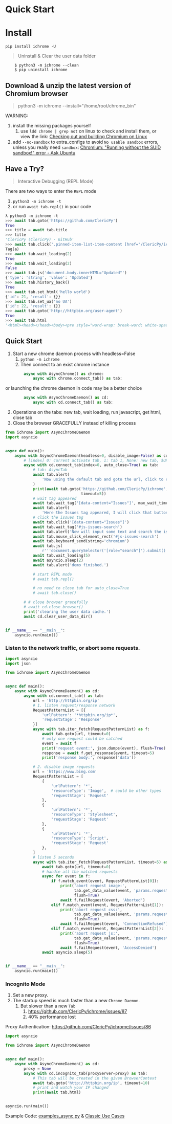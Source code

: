 # Quick Start


# Install

    pip install ichrome -U

> Uninstall & Clear the user data folder

        $ python3 -m ichrome --clean
        $ pip uninstall ichrome

## Download & unzip the latest version of Chromium browser

> python3 -m ichrome --install="/home/root/chrome_bin"

WARNING: 

1. install the missing packages yourself
      1. use `ldd chrome | grep not` on linux to check and install them, or view the link: [Checking out and building Chromium on Linux](https://chromium.googlesource.com/chromium/src/+/master/docs/linux/build_instructions.md#Install-additional-build-dependencies)
2. add `--no-sandbox` to extra_configs to avoid `No usable sandbox` errors, unless you really need `sandbox`: [Chromium: "Running without the SUID sandbox!" error - Ask Ubuntu](https://askubuntu.com/questions/329320/chromium-running-without-the-suid-sandbox-error)

## Have a Try?

> Interactive Debugging (REPL Mode)

There are two ways to enter the `REPL` mode

1. `python3 -m ichrome -t`
2. or run `await tab.repl()` in your code

```python
λ python3 -m ichrome -t
>>> await tab.goto('https://github.com/ClericPy')
True
>>> title = await tab.title
>>> title
'ClericPy (ClericPy) · GitHub'
>>> await tab.click('.pinned-item-list-item-content [href="/ClericPy/ichrome"]')
Tag(a)
>>> await tab.wait_loading(2)
True
>>> await tab.wait_loading(2)
False
>>> await tab.js('document.body.innerHTML="Updated"')
{'type': 'string', 'value': 'Updated'}
>>> await tab.history_back()
True
>>> await tab.set_html('hello world')
{'id': 21, 'result': {}}
>>> await tab.set_ua('no UA')
{'id': 22, 'result': {}}
>>> await tab.goto('http://httpbin.org/user-agent')
True
>>> await tab.html
'<html><head></head><body><pre style="word-wrap: break-word; white-space: pre-wrap;">{\n  "user-agent": "no UA"\n}\n</pre></body></html>'
```

## Quick Start

1. Start a new chrome daemon process with headless=False
   1. `python -m ichrome`
   2. Then connect to an exist chrome instance
```python
        async with AsyncChrome() as chrome:
            async with chrome.connect_tab() as tab:
```

   or launching the chrome daemon in code may be a better choice
```python
        async with AsyncChromeDaemon() as cd:
            async with cd.connect_tab() as tab:
```
2. Operations on the tabs: new tab, wait loading, run javascript, get html, close tab
3. Close the browser GRACEFULLY instead of killing process

```python
from ichrome import AsyncChromeDaemon
import asyncio


async def main():
    async with AsyncChromeDaemon(headless=0, disable_image=False) as cd:
        # [index] 0: current activate tab, 1: tab 1, None: new tab, $URL: new tab for url
        async with cd.connect_tab(index=0, auto_close=True) as tab:
            # tab: AsyncTab
            await tab.alert(
                'Now using the default tab and goto the url, click to continue.'
            )
            print(await tab.goto('https://github.com/ClericPy/ichrome',
                                 timeout=5))
            # wait tag appeared
            await tab.wait_tag('[data-content="Issues"]', max_wait_time=5)
            await tab.alert(
                'Here the Issues tag appeared, I will click that button.')
            # click the issues tag
            await tab.click('[data-content="Issues"]')
            await tab.wait_tag('#js-issues-search')
            await tab.alert('Now will input some text and search the issues.')
            await tab.mouse_click_element_rect('#js-issues-search')
            await tab.keyboard_send(string='chromium')
            await tab.js(
                r'''document.querySelector('[role="search"]').submit()''')
            await tab.wait_loading(5)
            await asyncio.sleep(2)
            await tab.alert('demo finished.')

            # start REPL mode
            # await tab.repl()

            # no need to close tab for auto_close=True
            # await tab.close()

        # # close browser gracefully
        # await cd.close_browser()
        print('clearing the user data cache.')
        await cd.clear_user_data_dir()


if __name__ == "__main__":
    asyncio.run(main())
```

### Listen to the network traffic, or abort some requests.

```python
import asyncio
import json

from ichrome import AsyncChromeDaemon


async def main():
    async with AsyncChromeDaemon() as cd:
        async with cd.connect_tab() as tab:
            url = 'http://httpbin.org/ip'
            # 1. listen request/response network
            RequestPatternList = [{
                'urlPattern': '*httpbin.org/ip*',
                'requestStage': 'Response'
            }]
            async with tab.iter_fetch(RequestPatternList) as f:
                await tab.goto(url, timeout=0)
                # only one request could be catched
                event = await f
                print('request event:', json.dumps(event), flush=True)
                response = await f.get_response(event, timeout=5)
                print('response body:', response['data'])

            # 2. disable image requests
            url = 'https://www.bing.com'
            RequestPatternList = [
                {
                    'urlPattern': '*',
                    'resourceType': 'Image',  # could be other types
                    'requestStage': 'Request'
                },
                {
                    'urlPattern': '*',
                    'resourceType': 'Stylesheet',
                    'requestStage': 'Request'
                },
                {
                    'urlPattern': '*',
                    'resourceType': 'Script',
                    'requestStage': 'Request'
                },
            ]
            # listen 5 seconds
            async with tab.iter_fetch(RequestPatternList, timeout=5) as f:
                await tab.goto(url, timeout=0)
                # handle all the matched requests
                async for event in f:
                    if f.match_event(event, RequestPatternList[0]):
                        print('abort request image:',
                              tab.get_data_value(event, 'params.request.url'),
                              flush=True)
                        await f.failRequest(event, 'Aborted')
                    elif f.match_event(event, RequestPatternList[1]):
                        print('abort request css:',
                              tab.get_data_value(event, 'params.request.url'),
                              flush=True)
                        await f.failRequest(event, 'ConnectionRefused')
                    elif f.match_event(event, RequestPatternList[2]):
                        print('abort request js:',
                              tab.get_data_value(event, 'params.request.url'),
                              flush=True)
                        await f.failRequest(event, 'AccessDenied')
                await asyncio.sleep(5)


if __name__ == "__main__":
    asyncio.run(main())

```

### Incognito Mode

1.  Set a new proxy.
2.  The startup speed is much faster than a new `Chrome Daemon`.
    1.  But slower than a new `Tab`
        1.  https://github.com/ClericPy/ichrome/issues/87
        2.  40% performance lost

Proxy Authentication: https://github.com/ClericPy/ichrome/issues/86

```python
import asyncio

from ichrome import AsyncChromeDaemon


async def main():
    async with AsyncChromeDaemon() as cd:
        proxy = None
        async with cd.incognito_tab(proxyServer=proxy) as tab:
            # This tab will be created in the given BrowserContext
            await tab.goto('http://httpbin.org/ip', timeout=10)
            # print and watch your IP changed
            print(await tab.html)


asyncio.run(main())

```

Example Code: [examples_async.py](https://github.com/ClericPy/ichrome/blob/master/examples_async.py) & [Classic Use Cases](https://github.com/ClericPy/ichrome/blob/master/use_cases.py)
